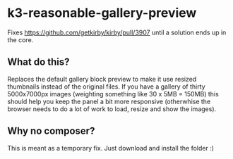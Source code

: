 # k3-reasonable-gallery-preview
Fixes https://github.com/getkirby/kirby/pull/3907 until a solution ends up in the core. 

## What do this? 
Replaces the default gallery block preview to make it use resized thumbnails instead of the original files. 
If you have a gallery of thirty 5000x7000px images (weighting something like 30 x 5MB = 150MB) this should help you keep 
the panel a bit more responsive (otherwhise the browser needs to do a lot of work to load, resize and show the images). 

## Why no composer?
This is meant as a temporary fix. Just download and install the folder :)
